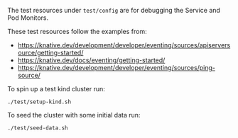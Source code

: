 The test resources under `test/config` are for debugging the Service and Pod Monitors.

These test resources follow the examples from:
- https://knative.dev/development/developer/eventing/sources/apiserversource/getting-started/
- https://knative.dev/docs/eventing/getting-started/
- https://knative.dev/development/developer/eventing/sources/ping-source/

To spin up a test kind cluster run:

`./test/setup-kind.sh`


To seed the cluster with some initial data run:

`
./test/seed-data.sh
`
